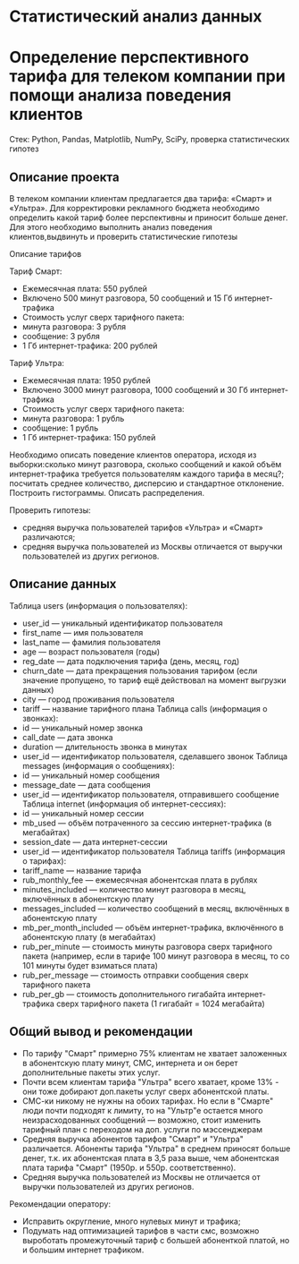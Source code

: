 # Статистический анализ данных
# Определение перспективного тарифа для телеком компании при помощи анализа поведения клиентов

Стек: Python, Pandas, Matplotlib, NumPy, SciPy, проверка статистических гипотез

## Описание проекта
В телеком компании клиентам предлагается два тарифа: «Смарт» и «Ультра». Для корректировки рекламного бюджета необходимо определить какой тариф более перспективны и приносит больше денег. Для этого необходимо выполнить анализ поведения клиентов,выдвинуть и проверить статистические гипотезы

Описание тарифов

Тариф Смарт:
- Ежемесячная плата: 550 рублей
- Включено 500 минут разговора, 50 сообщений и 15 Гб интернет-трафика
- Стоимость услуг сверх тарифного пакета:
- минута разговора: 3 рубля
- сообщение: 3 рубля
- 1 Гб интернет-трафика: 200 рублей

Тариф Ультра:
- Ежемесячная плата: 1950 рублей
- Включено 3000 минут разговора, 1000 сообщений и 30 Гб интернет-трафика
- Стоимость услуг сверх тарифного пакета:
- минута разговора: 1 рубль
- сообщение: 1 рубль
- 1 Гб интернет-трафика: 150 рублей

Необходимо описать поведение клиентов оператора, исходя из выборки:сколько минут разговора, сколько сообщений и какой объём интернет-трафика требуется пользователям каждого тарифа в месяц?;
посчитать среднее количество, дисперсию и стандартное отклонение. Построить гистограммы. Описать распределения.

Проверить гипотезы:
- средняя выручка пользователей тарифов «Ультра» и «Смарт» различаются;
- средняя выручка пользователей из Москвы отличается от выручки пользователей из других регионов.

## Описание данных
Таблица users (информация о пользователях):
- user_id — уникальный идентификатор пользователя
- first_name — имя пользователя
- last_name — фамилия пользователя
- age — возраст пользователя (годы)
- reg_date — дата подключения тарифа (день, месяц, год)
- churn_date — дата прекращения пользования тарифом (если значение пропущено, то тариф ещё действовал на момент выгрузки данных)
- city — город проживания пользователя
- tariff — название тарифного плана
Таблица calls (информация о звонках):
- id — уникальный номер звонка
- call_date — дата звонка
- duration — длительность звонка в минутах
- user_id — идентификатор пользователя, сделавшего звонок
Таблица messages (информация о сообщениях):
- id — уникальный номер сообщения
- message_date — дата сообщения
- user_id — идентификатор пользователя, отправившего сообщение
Таблица internet (информация об интернет-сессиях):
- id — уникальный номер сессии
- mb_used — объём потраченного за сессию интернет-трафика (в мегабайтах)
- session_date — дата интернет-сессии
- user_id — идентификатор пользователя
Таблица tariffs (информация о тарифах):
- tariff_name — название тарифа
- rub_monthly_fee — ежемесячная абонентская плата в рублях
- minutes_included — количество минут разговора в месяц, включённых в абонентскую плату
- messages_included — количество сообщений в месяц, включённых в абонентскую плату
- mb_per_month_included — объём интернет-трафика, включённого в абонентскую плату (в мегабайтах)
- rub_per_minute — стоимость минуты разговора сверх тарифного пакета (например, если в тарифе 100 минут разговора в месяц, то со 101 минуты будет взиматься плата)
- rub_per_message — стоимость отправки сообщения сверх тарифного пакета
- rub_per_gb — стоимость дополнительного гигабайта интернет-трафика сверх тарифного пакета (1 гигабайт = 1024 мегабайта)

## Общий вывод и рекомендации
- По тарифу "Смарт" примерно 75% клиентам не хватает заложенных в абонентскую плату минут, СМС, интернета и он берет дополнительные пакеты этих услуг.
- Почти всем клиентам тарифа "Ультра" всего хватает, кроме 13% - они тоже добирают доп.пакеты услуг сверх абонентской платы.
- СМС-ки никому не нужны на обоих тарифах. Но если в "Смарте" люди почти подходят к лимиту, то на "Ультр"е остается много неизрасходованных сообщений — возможно, стоит изменить тарифный план с переходом на доп. услуги по мэссенджерам
- Средняя выручка абонентов тарифов "Смарт" и "Ультра" различается. Абоненты тарифа "Ультра" в среднем приносят больше денег, т.к. их абонентская плата в 3,5 раза выше, чем абонентская плата тарифа "Смарт" (1950р. и 550р. соответственно).
- Средняя выручка пользователей из Москвы не отличается от выручки пользователей из других регионов.

Рекомендации оператору:
- Исправить округление, много нулевых минут и трафика;
- Подумать над оптимизацией тарифов в части смс, возможно выроботать промежуточный тариф с большей абоненткой платой, но и большим интернет трафиком.
